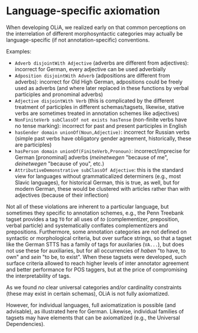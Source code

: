 # Language-specific axiomation

When developing OLiA, we realized early on that common perceptions on the interrelation of
different morphosyntactic categories may actually be language-specific (if not annotation-specific) conventions.

Examples:

- `Adverb disjointWith Adjective` (adverbs are different from adjectives): incorrect for German, every adjective can be used adverbially
- `Adposition disjointWith Adverb` (adpositions are different from adverbs): incorrect for Old High German, adpositions could be freely used as adverbs (and where later replaced in these functions by verbal participles and pronominal adverbs)
- `Adjective disjointWith Verb` (this is complicated by the different treatment of participles in different schemas/tagsets, likewise, stative verbs are sometimes treated in annotation schemes like adjectives)
- `NonFiniteVerb subClassOf not exists hasTense` (non-finite verbs have no tense marking):
  incorrect for past and present participles in English
- `hasGender domain unionOf(Noun,Adjective)`: incorrect for Russian verbs (simple past verbs have obligatory gender agreement, historically, these are participles)
- `hasPerson domain unionOf(FiniteVerb,Pronoun)`: incorrect/imprecise for German [pronominal] adverbs (*meinetwegen* "because of me", *deinetwegen* "because of you", etc.)
- `AttributiveDemonstrative subClassOf Adjective`: this is the standard view for languages without grammaticalized determiners (e.g., most Slavic languages), for historical German, this is true, as well, but for modern German, these would be clustered with articles rather than with adjectives (because of their inflection)

Not all of these violations are inherent to a particular language, but sometimes they specific to annotation schemes, e.g., the Penn Treebank tagset provides a tag `TO` for all uses of *to* (complementizer, preposition, verbal particle) and systematically conflates complementizers and prepositions. Furthermore, some annotation categories are not defined on syntactic or morphological criteria, but over surface strings, so that a tagset like the German STTS has a family of tags for auxilaries (`VA...`), but does not use these for auxiliaries, but for all occurrencies of *haben* "to have, to own" and *sein* "to be, to exist". When these tagsets were developed, such surface criteria allowed to reach higher levels of inter annotator agreement and better performance for POS taggers, but at the price of compromising the interpretability of tags.

As we found *no* clear universal categories and/or cardinality constraints (these may exist in certain schemas), OLiA is not fully axiomatized.

However, for individual languages, full axiomatization is possible (and advisable), as illustrated here for German. Likewise, individual families of tagsets may have elements that can be axiomatized (e.g., the Universal Dependencies).

